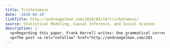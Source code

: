 ```yaml
---
title: Trichotomous
date: '2018-04-19'
linkTitle: http://andrewgelman.com/2018/04/19/trichotomous/
source: Statistical Modeling, Causal Inference, and Social Science
description: |-
  <p>Regarding this paper, Frank Harrell writes: One grammatical correction: Alvan Feinstein, the &#8216;father of clinical epidemiology&#8217; at Yale, educated me about &#8216;trichotomy&#8217;. dichotomous = Greek dicho (two) + tomous (cut). Three = tri so the proper word would be &#8216;tritomous&#8217; instead of &#8216;trichotomous&#8217;. Uh oh. I can&#8217;t bring myself to use the word &#8220;tritomous&#8221; as [&#8230;]</p>
  <p>The post <a rel="nofollow" href="http://andrewgelman.com/201
---
```

